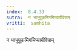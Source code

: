 ```yaml
---
index:  8.4.33
sutra:  न भाभूपूकमिगमिप्यायीवेपाम्
vritti:  samhita 
---
```


न भाभूपूकमिगमिप्यायीवेपाम्

